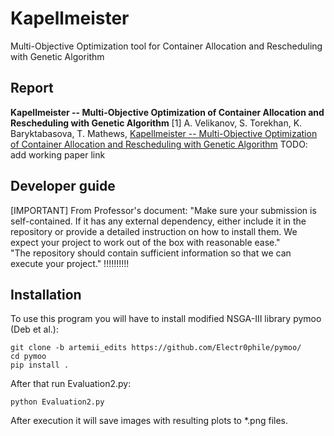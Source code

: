 # Kapellmeister
Multi-Objective Optimization tool for Container Allocation and Rescheduling with Genetic Algorithm

## Report

**Kapellmeister -- Multi-Objective Optimization of Container Allocation and Rescheduling with Genetic Algorithm**
[1] A. Velikanov, S. Torekhan, K. Baryktabasova, T. Mathews,  [Kapellmeister -- Multi-Objective Optimization of Container Allocation and Rescheduling with Genetic Algorithm](GenGenPaper.pdf)
TODO: add working paper link
## Developer guide
[IMPORTANT]
From Professor's document:
"Make sure your submission is self-contained. If it has any external dependency, either include it in the repository or provide a detailed instruction on how to install them. We expect your project to work out of the box with reasonable ease."<br/>
 "The repository should contain sufficient information so that we can execute your project." !!!!!!!!!!

## Installation

To use this program you will have to install modified NSGA-III library pymoo (Deb et al.):

    git clone -b artemii_edits https://github.com/Electr0phile/pymoo/
    cd pymoo
    pip install .

After that run Evaluation2.py:

    python Evaluation2.py
    
After execution it will save images with resulting plots to \*.png files.
